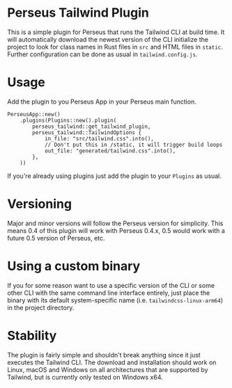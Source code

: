 # Perseus Tailwind Plugin

This is a simple plugin for Perseus that runs the Tailwind CLI at build time.
It will automatically download the newest version of the CLI initialize the project to look for
class names in Rust files in `src` and HTML files in `static`.
Further configuration can be done as usual in `tailwind.config.js`.

# Usage

Add the plugin to you Perseus App in your Perseus main function.

```
PerseusApp::new()
    .plugins(Plugins::new().plugin(
        perseus_tailwind::get_tailwind_plugin,
        perseus_tailwind::TailwindOptions {
            in_file: "src/tailwind.css".into(),
            // Don't put this in /static, it will trigger build loops
            out_file: "generated/tailwind.css".into(),
        },
    ))
```

If you're already using plugins just add the plugin to your `Plugins` as usual.

# Versioning
Major and minor versions will follow the Perseus version for simplicity. This means 0.4 of this plugin
will work with Perseus 0.4.x, 0.5 would work with a future 0.5 version of Perseus, etc.

# Using a custom binary

If you for some reason want to use a specific version of the CLI or some other CLI with the same
command line interface entirely, just place the binary with its default system-specific name
(i.e. `tailwindcss-linux-arm64`) in the project directory.

# Stability

The plugin is fairly simple and shouldn't break anything since it just executes the Tailwind CLI.
The download and installation should work on Linux, macOS and Windows on all architectures that
are supported by Tailwind, but is currently only tested on Windows x64.
